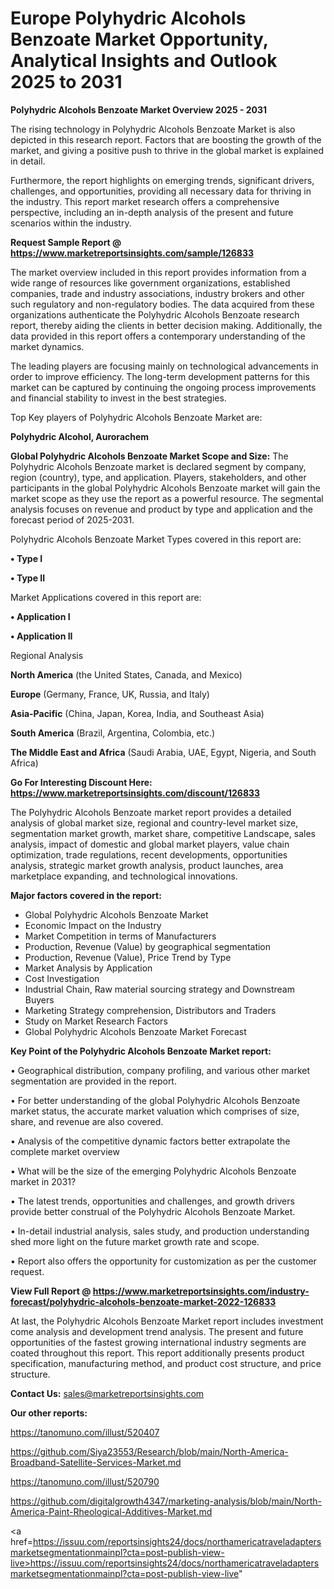 # Europe Polyhydric Alcohols Benzoate Market Opportunity, Analytical Insights and Outlook 2025 to 2031

<Strong> Polyhydric Alcohols Benzoate Market Overview 2025 - 2031</strong>

The rising technology in Polyhydric Alcohols Benzoate Market is also depicted in this research report. Factors that are boosting the growth of the market, and giving a positive push to thrive in the global market is explained in detail.

Furthermore, the report highlights on emerging trends, significant drivers, challenges, and opportunities, providing all necessary data for thriving in the industry. This report market research offers a comprehensive perspective, including an in-depth analysis of the present and future scenarios within the industry.

<strong>Request Sample Report @ <a href=https://www.marketreportsinsights.com/sample/126833>https://www.marketreportsinsights.com/sample/126833</a></strong>

The market overview included in this report provides information from a wide range of resources like government organizations, established companies, trade and industry associations, industry brokers and other such regulatory and non-regulatory bodies. The data acquired from these organizations authenticate the Polyhydric Alcohols Benzoate research report, thereby aiding the clients in better decision making. Additionally, the data provided in this report offers a contemporary understanding of the market dynamics.

The leading players are focusing mainly on technological advancements in order to improve efficiency. The long-term development patterns for this market can be captured by continuing the ongoing process improvements and financial stability to invest in the best strategies.

Top Key players of Polyhydric Alcohols Benzoate Market are:

<strong>Polyhydric Alcohol, Aurorachem</strong>

<strong><b>Global Polyhydric Alcohols Benzoate Market Scope and Size:</b></strong>
The Polyhydric Alcohols Benzoate market is declared segment by company, region (country), type, and application. Players, stakeholders, and other participants in the global Polyhydric Alcohols Benzoate market will gain the market scope as they use the report as a powerful resource. The segmental analysis focuses on revenue and product by type and application and the forecast period of 2025-2031.

Polyhydric Alcohols Benzoate Market Types covered in this report are:

<strong>• Type I

• Type II</strong>

Market Applications covered in this report are:

<strong>• Application I

• Application II</strong> 

Regional Analysis

<strong>North America</strong> (the United States, Canada, and Mexico)

<strong>Europe</strong> (Germany, France, UK, Russia, and Italy)

<strong>Asia-Pacific</strong> (China, Japan, Korea, India, and Southeast Asia)

<strong>South America</strong> (Brazil, Argentina, Colombia, etc.)

<strong>The Middle East and Africa</strong> (Saudi Arabia, UAE, Egypt, Nigeria, and South Africa)

<strong>Go For Interesting Discount Here: <a href=https://www.marketreportsinsights.com/discount/126833>https://www.marketreportsinsights.com/discount/126833</a></strong>

The Polyhydric Alcohols Benzoate market report provides a detailed analysis of global market size, regional and country-level market size, segmentation market growth, market share, competitive Landscape, sales analysis, impact of domestic and global market players, value chain optimization, trade regulations, recent developments, opportunities analysis, strategic market growth analysis, product launches, area marketplace expanding, and technological innovations.

<strong><b>Major factors covered in the report:</b></strong>
<ul>
  <li>Global Polyhydric Alcohols Benzoate Market </li>
  <li>Economic Impact on the Industry</li>
  <li>Market Competition in terms of Manufacturers</li>
  <li>Production, Revenue (Value) by geographical segmentation</li>
  <li>Production, Revenue (Value), Price Trend by Type</li>
  <li>Market Analysis by Application</li>
  <li>Cost Investigation</li>
  <li>Industrial Chain, Raw material sourcing strategy and Downstream Buyers</li>
  <li>Marketing Strategy comprehension, Distributors and Traders</li>
  <li>Study on Market Research Factors</li>
  <li>Global Polyhydric Alcohols Benzoate Market Forecast</li>
</ul>

<strong><b>Key Point of the Polyhydric Alcohols Benzoate Market report:</b></strong>

• Geographical distribution, company profiling, and various other market segmentation are provided in the report.

• For better understanding of the global Polyhydric Alcohols Benzoate market status, the accurate market valuation which comprises of size, share, and revenue are also covered.

• Analysis of the competitive dynamic factors better extrapolate the complete market overview

• What will be the size of the emerging Polyhydric Alcohols Benzoate market in 2031?

• The latest trends, opportunities and challenges, and growth drivers provide better construal of the Polyhydric Alcohols Benzoate Market.

• In-detail industrial analysis, sales study, and production understanding shed more light on the future market growth rate and scope.

• Report also offers the opportunity for customization as per the customer request.

<strong><b>View Full Report @ <a href=https://www.marketreportsinsights.com/industry-forecast/polyhydric-alcohols-benzoate-market-2022-126833>https://www.marketreportsinsights.com/industry-forecast/polyhydric-alcohols-benzoate-market-2022-126833</a></b></strong>


At last, the Polyhydric Alcohols Benzoate Market report includes investment come analysis and development trend analysis. The present and future opportunities of the fastest growing international industry segments are coated throughout this report. This report additionally presents product specification, manufacturing method, and product cost structure, and price structure.

<strong>Contact Us:</strong>
sales@marketreportsinsights.com

<strong>Our other reports:</strong>

<a href=https://tanomuno.com/illust/520407>https://tanomuno.com/illust/520407</a>

<a href=https://github.com/Siya23553/Research/blob/main/North-America-Broadband-Satellite-Services-Market.md>https://github.com/Siya23553/Research/blob/main/North-America-Broadband-Satellite-Services-Market.md</a>

<a href=https://tanomuno.com/illust/520790>https://tanomuno.com/illust/520790</a>

<a href=https://github.com/digitalgrowth4347/marketing-analysis/blob/main/North-America-Paint-Rheological-Additives-Market.md>https://github.com/digitalgrowth4347/marketing-analysis/blob/main/North-America-Paint-Rheological-Additives-Market.md</a>

<a href=https://issuu.com/reportsinsights24/docs/northamericatraveladaptersmarketsegmentationmainpl?cta=post-publish-view-live>https://issuu.com/reportsinsights24/docs/northamericatraveladaptersmarketsegmentationmainpl?cta=post-publish-view-live</a>"
